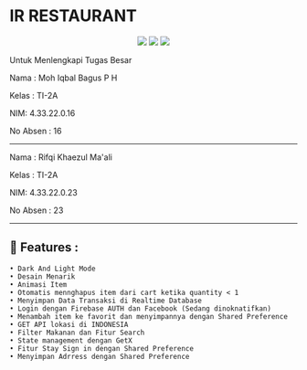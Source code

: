 # IR RESTAURANT

<p align="center">
  <img src="https://img.shields.io/github/stars/terminator791/IR_Restaurant">
  <img src="https://img.shields.io/github/forks/terminator791/IR_Restaurant">
  <img src="https://img.shields.io/github/last-commit/terminator791/IR_Restaurant?label=Last%20commit">
</p>


Untuk Menlengkapi Tugas Besar

Nama : Moh Iqbal Bagus P H

Kelas : TI-2A

NIM: 4.33.22.0.16

No Absen : 16


----------------------------------------------

Nama : Rifqi Khaezul Ma'ali

Kelas : TI-2A

NIM: 4.33.22.0.23

No Absen : 23


-----------------------------------------------

## 🚀 Features :
```
• Dark And Light Mode
• Desain Menarik
• Animasi Item
• Otomatis mennghapus item dari cart ketika quantity < 1
• Menyimpan Data Transaksi di Realtime Database
• Login dengan Firebase AUTH dan Facebook (Sedang dinoknatifkan)
• Menambah item ke favorit dan menyimpannya dengan Shared Preference
• GET API lokasi di INDONESIA
• Filter Makanan dan Fitur Search
• State management dengan GetX
• Fitur Stay Sign in dengan Shared Preference
• Menyimpan Adrress dengan Shared Preference


